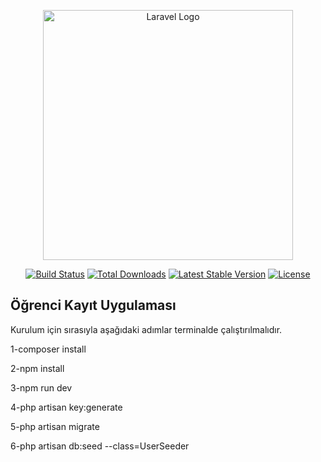 <p align="center"><a href="https://laravel.com" target="_blank"><img src="https://raw.githubusercontent.com/laravel/art/master/logo-lockup/5%20SVG/2%20CMYK/1%20Full%20Color/laravel-logolockup-cmyk-red.svg" width="400" alt="Laravel Logo"></a></p>

<p align="center">
<a href="https://github.com/laravel/framework/actions"><img src="https://github.com/laravel/framework/workflows/tests/badge.svg" alt="Build Status"></a>
<a href="https://packagist.org/packages/laravel/framework"><img src="https://img.shields.io/packagist/dt/laravel/framework" alt="Total Downloads"></a>
<a href="https://packagist.org/packages/laravel/framework"><img src="https://img.shields.io/packagist/v/laravel/framework" alt="Latest Stable Version"></a>
<a href="https://packagist.org/packages/laravel/framework"><img src="https://img.shields.io/packagist/l/laravel/framework" alt="License"></a>
</p>

## Öğrenci Kayıt Uygulaması

<p>Kurulum için sırasıyla aşağıdaki adımlar terminalde çalıştırılmalıdır.</p>
<p>1-composer install</p>
<p>2-npm install</p>
<p>3-npm run dev</p>
<p>4-php artisan key:generate</p>
<p>5-php artisan migrate</p>
<p>6-php artisan db:seed --class=UserSeeder</p>

